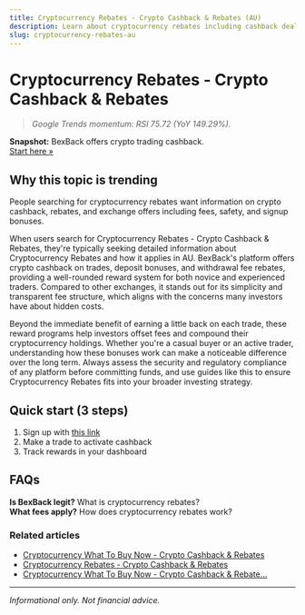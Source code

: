 ```yaml
---
title: Cryptocurrency Rebates - Crypto Cashback & Rebates (AU)
description: Learn about cryptocurrency rebates including cashback deals, bonus offers, and how to maximize your crypto rewards.
slug: cryptocurrency-rebates-au
---
```


# Cryptocurrency Rebates - Crypto Cashback & Rebates

> _Google Trends momentum: RSI 75.72 (YoY 149.29%)._

**Snapshot:** BexBack offers crypto trading cashback.  
[Start here »](https://link.bexback.com/vfPttJ)

## Why this topic is trending

People searching for cryptocurrency rebates want information on crypto cashback, rebates, and exchange offers including fees, safety, and signup bonuses.

When users search for Cryptocurrency Rebates - Crypto Cashback & Rebates, they're typically seeking detailed information about Cryptocurrency Rebates and how it applies in AU. BexBack's platform offers crypto cashback on trades, deposit bonuses, and withdrawal fee rebates, providing a well-rounded reward system for both novice and experienced traders. Compared to other exchanges, it stands out for its simplicity and transparent fee structure, which aligns with the concerns many investors have about hidden costs.

Beyond the immediate benefit of earning a little back on each trade, these reward programs help investors offset fees and compound their cryptocurrency holdings. Whether you're a casual buyer or an active trader, understanding how these bonuses work can make a noticeable difference over the long term. Always assess the security and regulatory compliance of any platform before committing funds, and use guides like this to ensure Cryptocurrency Rebates fits into your broader investing strategy.

## Quick start (3 steps)

1) Sign up with [this link](https://link.bexback.com/vfPttJ)  
2) Make a trade to activate cashback  
3) Track rewards in your dashboard

## FAQs

**Is BexBack legit?** What is cryptocurrency rebates?  
**What fees apply?** How does cryptocurrency rebates work?



### Related articles

- [Cryptocurrency What To Buy Now - Crypto Cashback & Rebates](/content/pages/cryptocurrency-what-to-buy-now.md)
- [Cryptocurrency Rebates - Crypto Cashback & Rebates](/content/pages/cryptocurrency-rebates.md)
- [Cryptocurrency What To Buy Now - Crypto Cashback & Rebate…](/content/pages/cryptocurrency-what-to-buy-now-au.md)

---

_Informational only. Not financial advice._
